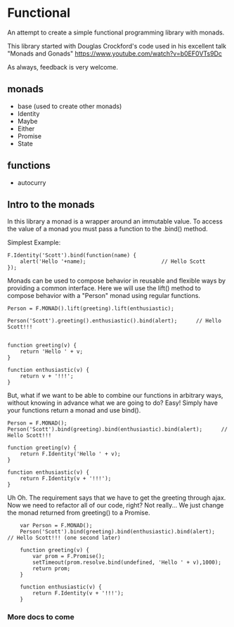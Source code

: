 # Functional

An attempt to create a simple functional programming library with monads.

This library started with Douglas Crockford's code used in his excellent talk "Monads and Gonads"
<https://www.youtube.com/watch?v=b0EF0VTs9Dc>

As always, feedback is very welcome.

## monads
* base (used to create other monads)
* Identity
* Maybe
* Either
* Promise
* State

## functions
* autocurry


## Intro to the monads

In this library a monad is a wrapper around an immutable value.
To access the value of a monad you must pass a function to the .bind() method.

Simplest Example:

    F.Identity('Scott').bind(function(name) {
        alert('Hello '+name);                        // Hello Scott
    });



Monads can be used to compose behavior in reusable and flexible ways by providing a common interface.
Here we will use the lift() method to compose behavior with a "Person" monad using regular functions.

    Person = F.MONAD().lift(greeting).lift(enthusiastic);

    Person('Scott').greeting().enthusiastic().bind(alert);      // Hello Scott!!!


    function greeting(v) {
        return 'Hello ' + v;
    }

    function enthusiastic(v) {
        return v + '!!!';
    }


But, what if we want to be able to combine our functions in arbitrary ways, without knowing in advance
what we are going to do?  Easy! Simply have your functions return a monad and use bind().

    Person = F.MONAD();
    Person('Scott').bind(greeting).bind(enthusiastic).bind(alert);      // Hello Scott!!!

    function greeting(v) {
        return F.Identity('Hello ' + v);
    }

    function enthusiastic(v) {
        return F.Identity(v + '!!!');
    }

Uh Oh.  The requirement says that we have to get the greeting through ajax.  Now we need to refactor all of our code, right?
Not really...  We just change the monad returned from greeting() to a Promise.

        var Person = F.MONAD();
        Person('Scott').bind(greeting).bind(enthusiastic).bind(alert);      // Hello Scott!!! (one second later)

        function greeting(v) {
            var prom = F.Promise();
            setTimeout(prom.resolve.bind(undefined, 'Hello ' + v),1000);
            return prom;
        }

        function enthusiastic(v) {
            return F.Identity(v + '!!!');
        }
### More docs to come